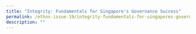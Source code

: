```yaml
---
title: "Integrity: Fundamentals for Singapore's Governance Success"
permalink: /ethos-issue-19/integrity-fundamentals-for-singapores-governance-success/
description: ""
---
```

